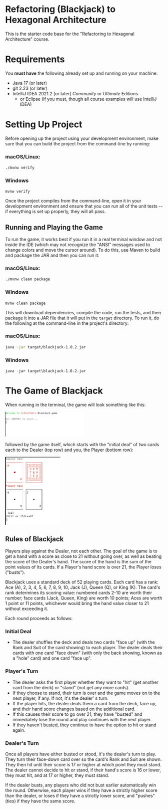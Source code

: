 # Refactoring (Blackjack) to Hexagonal Architecture

This is the starter code base for the "Refactoring to Hexagonal Architecture" course.

# Requirements

You **must have** the following already set up and running on your machine:

* Java 17 (or later)
* git 2.23 (or later)
* IntelliJ IDEA 2021.2 (or later) _Community_ or _Ultimate_ Editions
    * or Eclipse (if you must, though all course examples will use IntelliJ IDEA)

# Setting Up Project

Before opening up the project using your development environment, make sure that you can build the project from the command-line by running:

### macOS/Linux:
```sh
./mvnw verify
```

### Windows
```
mvnw verify
```

Once the project compiles from the command-line, open it in your development environment and ensure that you can run all of the unit tests -- if everything is set up properly, they will all pass.

## Running and Playing the Game

To run the game, it works best if you run it in a real terminal window and not inside the IDE (which may not recognize
the "ANSI" messages used to change colors and move the cursor around).
To do this, use Maven to build and package the JAR and then you can run it:

### macOS/Linux:
```sh
./mvnw clean package
```

### Windows
```
mvnw clean package
```

This will download dependencies, compile the code, run the tests, and then package it into a JAR file that it will put
in the `target` directory. To run it, do the following at the command-line in the project's directory:

### macOS/Linux:

```sh
java -jar target/blackjack-1.0.2.jar
```

### Windows

```
java -jar target\blackjack-1.0.2.jar
```

# The Game of Blackjack

When running in the terminal, the game will look something like this:

<img src="docs/blackjack-welcome.png" width="50%"/>

followed by the game itself, which starts with the "initial deal" of two cards each to the Dealer (top row) and you, the
Player (bottom row):

<img src="docs/blackjack-initial-deal.png" width="35%"/>

## Rules of Blackjack

Players play against the Dealer, not each other. The goal of the game is to get a hand with a score as close to 21
without going over, as well as beating the score of the Dealer's hand. The score of the hand is the sum of the point
values of its cards. If a Player's hand score is over 21, the Player loses ("busts").

Blackjack uses a standard deck of 52 playing cards. Each card has a rank: Ace (A), 2, 3, 4, 5, 6, 7, 8, 9, 10, Jack (J),
Queen (Q), or King (K). The card's rank determines its scoring value: numbered cards 2-10 are worth their number; face
cards (Jack, Queen, King) are worth 10 points; Aces are worth 1 point or 11 points, whichever would bring the hand value
closer to 21 without exceeding it.

Each round proceeds as follows:

### Initial Deal

* The dealer shuffles the deck and deals two cards "face up" (with the Rank and Suit of the card showing) to each
  player. The dealer deals their cards with one card "face down" (with only the back showing, known as a "hole" card)
  and one card "face up".

### Player's Turn

* The dealer asks the first player whether they want to "hit" (get another card from the deck) or "stand" (not get any
  more cards).
* If they choose to stand, their turn is over and the game moves on to the next player, if any. If not, it's the dealer'
  s turn.
* If the player hits, the dealer deals them a card from the deck, face up, and their hand score changes based on the
  additional card.
* If this causes their score to go over 21, they have "busted" and immediately lose the round and play continues with
  the next player.
* If they haven't busted, they continue to have the option to hit or stand again.

### Dealer's Turn

Once all players have either busted or stood, it's the dealer's turn to play. They turn their face-down card over so the
card's Rank and Suit are shown. They then hit until their score is 17 or higher at which point they must stand. The
dealer cannot decide to hit or stand, if their hand's score is 16 or lower, they must hit, and at 17 or higher, they
must stand.

If the dealer busts, any players who did not bust earlier automatically win the round. Otherwise, each player wins if
they have a strictly higher score than the dealer, or loses if they have a strictly lower score, and "pushes" (ties) if
they have the same score.
